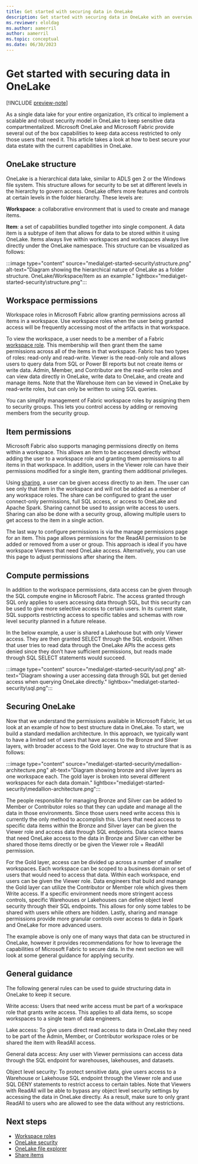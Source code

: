 ```yaml
---
title: Get started with securing data in OneLake
description: Get started with securing data in OneLake with an overview of the concepts and capabilities.
ms.reviewer: eloldag
ms.author: aamerril
author: aamerril
ms.topic: conceptual
ms.date: 06/30/2023
---
```


# Get started with securing data in OneLake

[!INCLUDE [preview-note](../includes/preview-note.md)]

As a single data lake for your entire organization, it’s critical to implement a scalable and robust security model in OneLake to keep sensitive data compartmentalized. Microsoft OneLake and Microsoft Fabric provide several out of the box capabilities to keep data access restricted to only those users that need it. This article takes a look at how to best secure your data estate with the current capabilities in OneLake.

## OneLake structure

OneLake is a hierarchical data lake, similar to ADLS gen 2 or the Windows file system. This structure allows for security to be set at different levels in the hierarchy to govern access. OneLake offers more features and controls at certain levels in the folder hierarchy. These levels are:  
  
**Workspace**: a collaborative environment that is used to create and manage items.  
  
**Item**: a set of capabilities bundled together into single component. A data item is a subtype of item that allows for data to be stored within it using OneLake.
Items always live within workspaces and workspaces always live directly under the OneLake namespace. This structure can be visualized as follows:

:::image type="content" source="media\get-started-security\structure.png" alt-text="Diagram showing the hierarchical nature of OneLake as a folder structure. OneLake/Workspace/Item as an example." lightbox="media\get-started-security\structure.png":::

## Workspace permissions

Workspace roles in Microsoft Fabric allow granting permissions across all items in a workspace. Use workspace roles when the user being granted access will be frequently accessing most of the artifacts in that workspace.

To view the workspace, a user needs to be a member of a Fabric [workspace role](../get-started/roles-workspaces.md). This membership will then grant them the same permissions across all of the items in that workspace. Fabric has two types of roles: read-only and read-write. Viewer is the read-only role and allows users to query data from SQL or Power BI reports but not create items or write data. Admin, Member, and Contributor are the read-write roles and can view data directly in OneLake, write data to OneLake, and create and manage items. Note that the Warehouse item can be viewed in OneLake by read-write roles, but can only be written to using SQL queries.

You can simplify management of Fabric workspace roles by assigning them to security groups. This lets you control access by adding or removing members from the security group.

## Item permissions

Microsoft Fabric also supports managing permissions directly on items within a workspace. This allows an item to be accessed directly without adding the user to a workspace role and granting them permissions to all items in that workspace. In addition, users in the Viewer role can have their permissions modified for a single item, granting them additional privileges.

Using [sharing](../get-started/share-items.md), a user can be given access directly to an item. The user can see only that item in the workspace and will not be added as a member of any workspace roles. The share can be configured to grant the user connect-only permissions, full SQL access, or access to OneLake and Apache Spark. Sharing cannot be used to assign write access to users. Sharing can also be done with a security group, allowing multiple users to get access to the item in a single action.

The last way to configure permissions is via the manage permissions page for an item. This page allows permissions for the ReadAll permission to be added or removed from a user or group. This approach is ideal if you have workspace Viewers that need OneLake access. Alternatively, you can use this page to adjust permissions after sharing the item.

## Compute permissions
In addition to the workspace permissions, data access can be given through the SQL compute engine in Microsoft Fabric. The access granted through SQL only applies to users accessing data through SQL, but this security can be used to give more selective access to certain users. In its current state, SQL supports restricting access to specific tables and schemas with row level security planned in a future release.

In the below example, a user is shared a Lakehouse but with only Viewer access. They are then granted SELECT through the SQL endpoint. When that user tries to read data through the OneLake APIs the access gets denied since they don’t have sufficient permissions, but reads made through SQL SELECT statements would succeed.

:::image type="content" source="media\get-started-security\sql.png" alt-text="Diagram showing a user accessing data through SQL but get denied access when querying OneLake directly." lightbox="media\get-started-security\sql.png":::

## Securing OneLake
Now that we understand the permissions available in Microsoft Fabric, let us look at an example of how to best structure data in OneLake. To start, we build a standard medallion architecture. In this approach, we typically want to have a limited set of users that have access to the Bronze and Silver layers, with broader access to the Gold layer. One way to structure that is as follows:

:::image type="content" source="media\get-started-security\medallion-architecture.png" alt-text="Diagram showing bronze and silver layers as one workspace each. The gold layer is broken into several different workspaces for each data domain." lightbox="media\get-started-security\medallion-architecture.png":::

The people responsible for managing Bronze and Silver can be added to Member or Contributor roles so that they can update and manage all the data in those environments. Since those users need write access this is currently the only method to accomplish this. Users that need access to specific data items within the Bronze and Silver layer can be given the Viewer role and access data through SQL endpoints. Data science teams that need OneLake access to the data in Bronze and Silver can either be shared those items directly or be given the Viewer role + ReadAll permission.

For the Gold layer, access can be divided up across a number of smaller workspaces. Each workspace can be scoped to a business domain or set of users that would need to access that data. Within each workspace, end users can be given the Viewer role. Data engineers that build and manage the Gold layer can utilize the Contributor or Member role which gives them Write access. If a specific environment needs more stringent access controls, specific Warehouses or Lakehouses can define object level security through their SQL endpoints. This allows for only some tables to be shared with users while others are hidden. Lastly, sharing and manage permissions provide more granular controls over access to data in Spark and OneLake for more advanced users.

The example above is only one of many ways that data can be structured in OneLake, however it provides recommendations for how to leverage the capabilities of Microsoft Fabric to secure data. In the next section we will look at some general guidance for applying security.

## General guidance

The following general rules can be used to guide structuring data in OneLake to keep it secure.

Write access: Users that need write access must be part of a workspace role that grants write access. This applies to all data items, so scope workspaces to a single team of data engineers.

Lake access: To give users direct read access to data in OneLake they need to be part of the Admin, Member, or Contributor workspace roles or be shared the item with ReadAll access.

General data access: Any user with Viewer permissions can access data through the SQL endpoint for warehouses, lakehouses, and datasets.

Object level security: To protect sensitive data, give users access to a Warehouse or Lakehouse SQL endpoint through the Viewer role and use SQL DENY statements to restrict access to certain tables. Note that Viewers with ReadAll will be able to bypass any object level security settings by accessing the data in OneLake directly. As a result, make sure to only grant ReadAll to users who are allowed to see the data without any restrictions.

## Next steps

- [Workspace roles](../get-started/roles-workspaces.md)  
- [OneLake security](onelake-security.md)
- [OneLake file explorer](onelake-file-explorer.md)
- [Share items](../get-started/share-items.md)  
